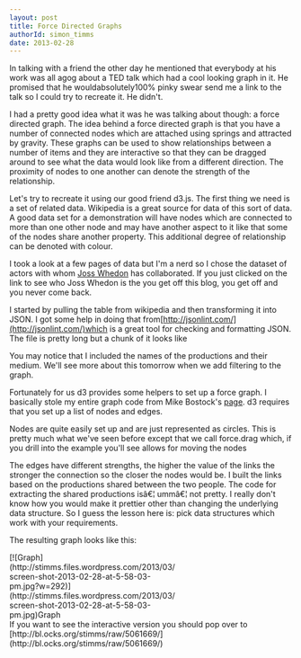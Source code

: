 ```yaml
---
layout: post
title: Force Directed Graphs
authorId: simon_timms
date: 2013-02-28
---
```


In talking with a friend the other day he mentioned that everybody at his work was all agog about a TED talk which had a cool looking graph in it. He promised that he wouldabsolutely100% pinky swear send me a link to the talk so I could try to recreate it. He didn't.

I had a pretty good idea what it was he was talking about though: a force directed graph. The idea behind a force directed graph is that you have a number of connected nodes which are attached using springs and attracted by gravity. These graphs can be used to show relationships between a number of items and they are interactive so that they can be dragged around to see what the data would look like from a different direction. The proximity of nodes to one another can denote the strength of the relationship.

Let's try to recreate it using our good friend d3.js. The first thing we need is a set of related data. Wikipedia is a great source for data of this sort of data. A good data set for a demonstration will have nodes which are connected to more than one other node and may have another aspect to it like that some of the nodes share another property. This additional degree of relationship can be denoted with colour.

I took a look at a few pages of data but I'm a nerd so I chose the dataset of actors with whom [Joss Whedon](http://en.wikipedia.org/wiki/Joss_Whedon) has collaborated. If you just clicked on the link to see who Joss Whedon is the you get off this blog, you get off and you never come back.

I started by pulling the table from wikipedia and then transforming it into JSON. I got some help in doing that from[http://jsonlint.com/](http://jsonlint.com/)which is a great tool for checking and formatting JSON. The file is pretty long but a chunk of it looks like

<script src='https://gist.github.com/stimms/5061322.js'></script>

You may notice that I included the names of the productions and their medium. We'll see more about this tomorrow when we add filtering to the graph.

Fortunately for us d3 provides some helpers to set up a force graph. I basically stole my entire graph code from Mike Bostock's [page](http://bl.ocks.org/mbostock/4062045). d3 requires that you set up a list of nodes and edges.

Nodes are quite easily set up and are just represented as circles. This is pretty much what we've seen before except that we call force.drag which, if you drill into the example you'll see allows for moving the nodes

<script src='https://gist.github.com/stimms/5061606.js'></script>

The edges have different strengths, the higher the value of the links the stronger the connection so the closer the nodes would be. I built the links based on the productions shared between the two people. The code for extracting the shared productions isâ€¦ ummâ€¦ not pretty. I really don't know how you would make it prettier other than changing the underlying data structure. So I guess the lesson here is: pick data structures which work with your requirements.

<script src='https://gist.github.com/stimms/5061621.js'></script>

The resulting graph looks like this:

<div class="wp-caption aligncenter" id="attachment_2384" style="width: 302px">[![Graph](http://stimms.files.wordpress.com/2013/03/screen-shot-2013-02-28-at-5-58-03-pm.jpg?w=292)](http://stimms.files.wordpress.com/2013/03/screen-shot-2013-02-28-at-5-58-03-pm.jpg)Graph

</div>If you want to see the interactive version you should pop over to [http://bl.ocks.org/stimms/raw/5061669/](http://bl.ocks.org/stimms/raw/5061669/)




